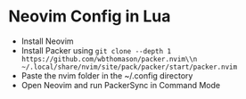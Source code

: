 # Neovim Config in Lua

- Install Neovim
- Install Packer using ```git clone --depth 1 https://github.com/wbthomason/packer.nvim\\n ~/.local/share/nvim/site/pack/packer/start/packer.nvim```
- Paste the nvim folder in the ~/.config directory
- Open Neovim and run PackerSync in Command Mode
